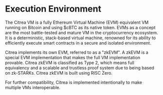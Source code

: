 # Execution Environment

The Citrea VM is a fully Ethereum Virtual Machine (EVM) equivalent VM running on Bitcoin and using $cBTC as its native token. EVMs as a concept are the most battle-tested and mature VM in the cryptocurrency ecosystem. It is a deterministic, stack-based virtual machine, renowned for its ability to efficiently execute smart contracts in a secure and isolated environment.

Citrea implements its own EVM, referred to as a "zkEVM". A zkEVM is a special EVM implementation that makes the full VM implementation provable. Citrea zkEVM is classified as Type 2, which means full equivalency and a scalable and trustless proof system due to being based on zk-STARKs. Citrea zkEVM is built using RISC Zero.

For further compatibility, Citrea is implemented intentionally to make multiple VMs interoperable.
